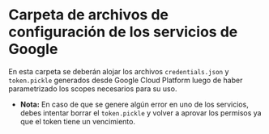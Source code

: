 # Carpeta de archivos de configuración de los servicios de Google

En esta carpeta se deberán alojar los archivos ```credentials.json``` y ```token.pickle``` generados desde Google Cloud Platform luego de haber parametrizado los scopes necesarios para su uso. 

* **Nota:** En caso de que se genere algún error en uno de los servicios, debes intentar borrar el ```token.pickle``` y volver a aprovar los permisos ya que el token tiene un vencimiento.